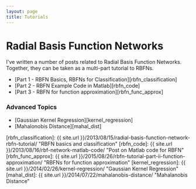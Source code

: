 ```yaml
---
layout: page
title: Tutorials
---
```


Radial Basis Function Networks
==============================
I've written a number of posts related to Radial Basis Function Networks. Together, they can be taken as a multi-part tutorial to RBFNs.

* [Part 1 - RBFN Basics, RBFNs for Classification][rbfn_classification]
* [Part 2 - RBFN Example Code in Matlab][rbfn_code]
* [Part 3 - RBFN for function approximation][rbfn_func_approx]

### Advanced Topics
* [Gaussian Kernel Regression][kernel_regression]
* [Mahalonobis Distance][mahal_dist]

[rbfn_classification]: {{ site.url }}/2013/08/15/radial-basis-function-network-rbfn-tutorial/ "RBFN basics and classification"
[rbfn_code]: {{ site.url }}/2013/08/16/rbf-network-matlab-code/ "Post on Matlab code for RBFN"
[rbfn_func_approx]: {{ site.url }}/2015/08/26/rbfn-tutorial-part-ii-function-approximation/ "RBFNs for function approximation"
[kernel_regression]: {{ site.url }}/2014/02/26/kernel-regression/ "Gaussian Kernel Regression"
[mahal_dist]: {{ site.url }}/2014/07/22/mahalanobis-distance/ "Mahalanobis Distance"


